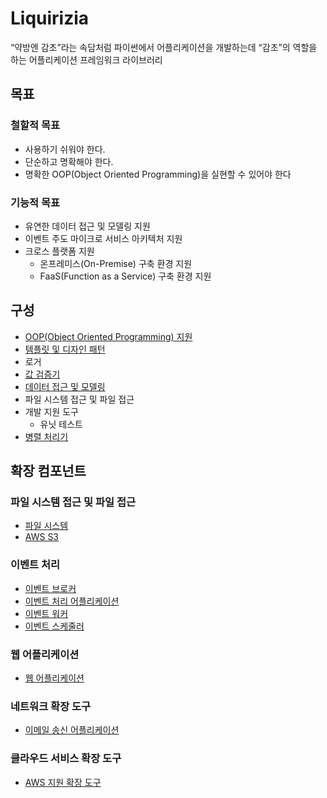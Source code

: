 # Liquirizia
“약방엔 감초”라는 속담처럼 파이썬에서 어플리케이션을 개발하는데 “감초”의 역할을 하는 어플리케이션 프레임워크 라이브러리

## 목표

### 철할적 목표
* 사용하기 쉬워야 한다.
* 단순하고 명확해야 한다.
* 명확한 OOP(Object Oriented Programming)을 실현할 수 있어야 한다

### 기능적 목표
* 유연한 데이터 접근 및 모델링 지원
* 이벤트 주도 마이크로 서비스 아키텍처 지원
* 크로스 플랫폼 지원
  * 온프레미스(On-Premise) 구축 환경 지원
  * FaaS(Function as a Service) 구축 환경 지원
  
## 구성
* [OOP(Object Oriented Programming) 지원](docs/OOP.md)
* [템플릿 및 디자인 패턴](docs/DesignPatterns.md)
* 로거
* [값 검증기](docs/Validation.md)
* [데이터 접근 및 모델링](docs/DataAccessModel.md)
* 파일 시스템 접근 및 파일 접근
* 개발 지원 도구
  * 유닛 테스트
* [병렬 처리기](docs/Parallelizer.md)

## 확장 컴포넌트

### 파일 시스템 접근 및 파일 접근
* [파일 시스템](https://github.com/yong5eon/Liquirizia.FileSystemObject.Implements.FileSystem)
* [AWS S3](https://github.com/yong5eon/Liquirizia.FileSystemObject.Implements.AWS.S3)

### 이벤트 처리
* [이벤트 브로커](https://github.com/yong5eon/Liquirizia.EventBroker)
* [이벤트 처리 어플리케이션](https://github.com/yong5eon/Liquirizia.EventRunner)
* [이벤트 워커](https://github.com/yong5eon/Liquirizia.EventWorker)
* [이벤트 스케줄러](https://github.com/yong5eon/Liquirizia.EventScheduler)

### 웹 어플리케이션
* [웹 어플리케이션](https://github.com/yong5eon/Liquirizia.WebApplication)

### 네트워크 확장 도구
* [이메일 송신 어플리케이션](https://github.com/yong5eon/Liquirizia.Mailer)

### 클라우드 서비스 확장 도구
* [AWS 지원 확장 도구](https://github.com/yong5eon/Liquirizia.AWS)
